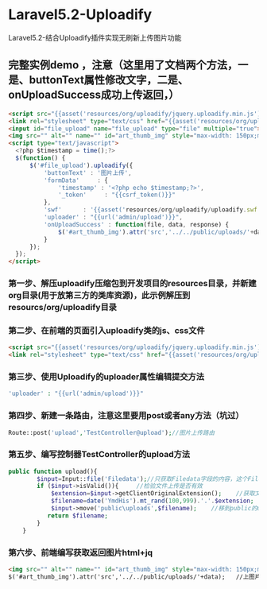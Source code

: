 # Laravel5.2-Uploadify
Laravel5.2-结合Uploadify插件实现无刷新上传图片功能
## 完整实例demo ，注意（这里用了文档两个方法，一是、buttonText属性修改文字，二是、onUploadSuccess成功上传返回，）
```html
<script src="{{asset('resources/org/uploadify/jquery.uploadify.min.js')}}" type="text/javascript"></script>
<link rel="stylesheet" type="text/css" href="{{asset('resources/org/uploadify/uploadify.css')}}">
<input id="file_upload" name="file_upload" type="file" multiple="true">
<img src="" alt="" name="" id="art_thumb_img" style="max-width: 150px;max-height: 150px">
<script type="text/javascript">
  <?php $timestamp = time();?>
  $(function() {
      $('#file_upload').uploadify({
          'buttonText' : '图片上传',
          'formData'     : {
              'timestamp' : '<?php echo $timestamp;?>',
              '_token'     : "{{csrf_token()}}"
          },
          'swf'      : '{{asset('resources/org/uploadify/uploadify.swf')}}',
          'uploader' : "{{url('admin/upload')}}",
          'onUploadSuccess' : function(file, data, response) {
              $('#art_thumb_img').attr('src','../../public/uploads/'+data);   //上图片后马上显示  
          }
      });
  });
</script>
```
### 第一步、解压uploadify压缩包到开发项目的resources目录，并新建org目录(用于放第三方的类库资源)，此示例解压到resourcs/org/uploadify目录
### 第二步、在前端的页面引入uploadify类的js、css文件
```html
<script src="{{asset('resources/org/uploadify/jquery.uploadify.min.js')}}" type="text/javascript"></script>
<link rel="stylesheet" type="text/css" href="{{asset('resources/org/uploadify/uploadify.css')}}">
```
### 第三步、使用Uploadify的uploader属性编辑提交方法
```php
'uploader' : "{{url('admin/upload')}}"
```
### 第四步、新建一条路由，注意这里要用post或者any方法（坑过）
```php
Route::post('upload','TestController@upload');//图片上传路由
```
### 第五步、编写控制器TestController的upload方法
```php
public function upload(){
        $input=Input::file('Filedata');//只获取Filedata字段的内容，这个Filedata是文件上传有的
        if ($input->isValid()){     //检验文件上传是否有效
            $extension=$input->getClientOriginalExtension();    //获取文件后缀
            $filename=date('YmdHis').mt_rand(100,999).'.'.$extension;    //文件名
            $input->move('public\uploads',$filename);    //移到public的uploads下
           return $filename;
        }
    }
```
### 第六步、前端编写获取返回图片html+jq
```html
<img src="" alt="" name="" id="art_thumb_img" style="max-width: 150px;max-height: 150px">
$('#art_thumb_img').attr('src','../../public/uploads/'+data);   //上图片后马上显示
```

